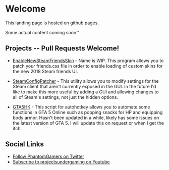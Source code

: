 # Welcome

This landing page is hosted on github pages.

Some actual content coming soon&trade;

## Projects -- Pull Requests Welcome!
* [EnableNewSteamFriendsSkin](https://github.com/PhantomGamers/EnableNewSteamFriendsSkin) - Name is WIP. This program allows you to patch your friends.css file in order to enable loading of custom skins for the new 2018 Steam friends UI.

* [SteamConfigPatcher](https://github.com/PhantomGamers/SteamConfigPatcher) - This utility allows you to modify settings for the Steam client that aren't currently exposed in the GUI. In the future I'd like to make this more useful by adding a GUI and allowing changes to all of Steam's settings, not just the hidden options.

* [GTA5HK](https://github.com/PhantomGamers/GTA5HK) - This script for autohotkey allows you to automate some functions in GTA 5 Online such as popping snacks for HP and equipping body armor. Hasn't been updated in a while, likely has some issues on the latest version of GTA 5. I will update this on request or when I get the itch.


## Social Links
* [Follow PhantomGamers on Twitter](https://twitter.com/phantomgamers)  
* [Subscribe to projectsundergaming on Youtube](https://youtube.com/projectsundergaming)
